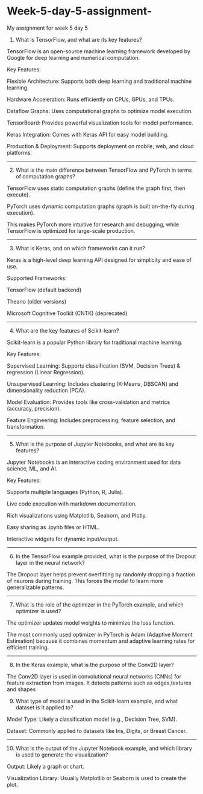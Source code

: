 # Week-5-day-5-assignment-
My assignment for week 5 day 5 

1. What is TensorFlow, and what are its key features?

TensorFlow is an open-source machine learning framework developed by Google for deep learning and numerical computation.

Key Features:

Flexible Architecture: Supports both deep learning and traditional machine learning.

Hardware Acceleration: Runs efficiently on CPUs, GPUs, and TPUs.

Dataflow Graphs: Uses computational graphs to optimize model execution.

TensorBoard: Provides powerful visualization tools for model performance.

Keras Integration: Comes with Keras API for easy model building.

Production & Deployment: Supports deployment on mobile, web, and cloud platforms.



---

2. What is the main difference between TensorFlow and PyTorch in terms of computation graphs?

TensorFlow uses static computation graphs (define the graph first, then execute).

PyTorch uses dynamic computation graphs (graph is built on-the-fly during execution).


This makes PyTorch more intuitive for research and debugging, while TensorFlow is optimized for large-scale production.


---

3. What is Keras, and on which frameworks can it run?

Keras is a high-level deep learning API designed for simplicity and ease of use.

Supported Frameworks:

TensorFlow (default backend)

Theano (older versions)

Microsoft Cognitive Toolkit (CNTK) (deprecated)



---

4. What are the key features of Scikit-learn?

Scikit-learn is a popular Python library for traditional machine learning.

Key Features:

Supervised Learning: Supports classification (SVM, Decision Trees) & regression (Linear Regression).

Unsupervised Learning: Includes clustering (K-Means, DBSCAN) and dimensionality reduction (PCA).

Model Evaluation: Provides tools like cross-validation and metrics (accuracy, precision).

Feature Engineering: Includes preprocessing, feature selection, and transformation.



---

5. What is the purpose of Jupyter Notebooks, and what are its key features?

Jupyter Notebooks is an interactive coding environment used for data science, ML, and AI.

Key Features:

Supports multiple languages (Python, R, Julia).

Live code execution with markdown documentation.

Rich visualizations using Matplotlib, Seaborn, and Plotly.

Easy sharing as .ipynb files or HTML.

Interactive widgets for dynamic input/output.



---

6. In the TensorFlow example provided, what is the purpose of the Dropout layer in the neural network?

The Dropout layer helps prevent overfitting by randomly dropping a fraction of neurons during training. This forces the model to learn more generalizable patterns.


---

7. What is the role of the optimizer in the PyTorch example, and which optimizer is used?

The optimizer updates model weights to minimize the loss function.

The most commonly used optimizer in PyTorch is Adam (Adaptive Moment Estimation) because it combines momentum and adaptive learning rates for efficient training.



---

8. In the Keras example, what is the purpose of the Conv2D layer?

The Conv2D layer is used in convolutional neural networks (CNNs) for feature extraction from images. It detects patterns such as edges,textures and shapes 

9. What type of model is used in the Scikit-learn example, and what dataset is it applied to?

Model Type: Likely a classification model (e.g., Decision Tree, SVM).

Dataset: Commonly applied to datasets like Iris, Digits, or Breast Cancer.



---

10. What is the output of the Jupyter Notebook example, and which library is used to generate the visualization?

Output: Likely a graph or chart.

Visualization Library: Usually Matplotlib or Seaborn is used to create the plot.
